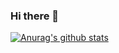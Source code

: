 ### Hi there 👋

[![Anurag's github stats](https://github-readme-stats.vercel.app/api?username=awesomePavi&show_icons=true)](https://github.com/anuraghazra/github-readme-stats)

<!--
**awesomePavi/awesomePavi** is a ✨ _special_ ✨ repository because its `README.md` (this file) appears on your GitHub profile.

Here are some ideas to get you started:

- 🔭 I’m currently working on ...
- 🌱 I’m currently learning ...
- 👯 I’m looking to collaborate on ...
- 🤔 I’m looking for help with ...
- 💬 Ask me about ...
- 📫 How to reach me: ...
- 😄 Pronouns: ...
- ⚡ Fun fact: ...
-->
